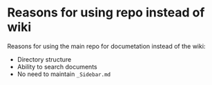 Reasons for using repo instead of wiki
======================================

Reasons for using the main repo for documetation instead of the wiki:
- Directory structure
- Ability to search documents
- No need to maintain `_Sidebar.md`
